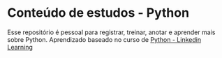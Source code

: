 # Conteúdo de estudos - Python
Esse repositório é pessoal para registrar, treinar, anotar e aprender mais sobre Python.
Aprendizado baseado no curso de [Python - Linkedin Learning](https://www.linkedin.com/learning/descubra-o-python/estruturas-condicionais)